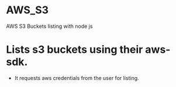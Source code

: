 # AWS_S3
AWS S3 Buckets listing with node js

# Lists s3 buckets using their aws-sdk.

* It requests aws credentials from the user for listing.
